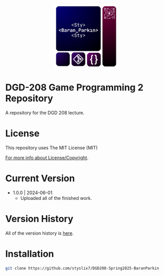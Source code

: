 <div align="center">

  <img src="StyLogo.png" alt="logo" width="200" height="auto" />

</div>

# DGD-208 Game Programming 2 Repository

A repository for the DGD 208 lecture.

# License

This repository uses The MIT License (MIT)

[For more info about License/Copyright](https://github.com/styslix7/DGD208-Spring2025-BaranParkin/blob/main/ReadMe/License.md).

# Current Version

* 1.0.0 | 2024-06-01
    * Uploaded all of the finished work.

# Version History

All of the version history is [here](https://github.com/styslix7/DGD208-Spring2025-BaranParkin/blob/main/ReadMe/VersionLog.md).

# Installation

```bash
git clone https://github.com/styslix7/DGD208-Spring2025-BaranParkin
